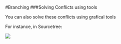 #Branching
###Solving Conflicts using tools

You can also solve these conflicts using grafical tools

For instance, in Sourcetree:

![](img/branching/conflicts-diff.png)
